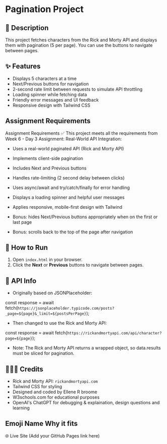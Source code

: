 # Pagination Project

## 📖 Description
This project fetches characters from the Rick and Morty API and displays them with pagination (5 per page). You can use the buttons to navigate between pages.

## ✨ Features
- Displays 5 characters at a time
- Next/Previous buttons for navigation
- 2-second rate limit between requests to simulate API throttling
- Loading spinner while fetching data
- Friendly error messages and UI feedback
- Responsive design with Tailwind CSS

## Assignment Requirements
Assignment Requirements ✅
This project meets all the requirements from Week 6 - Day 3 Assignment: Real-World API Integration:

 - Uses a real-world paginated API (Rick and Morty API)

 - Implements client-side pagination

 - Includes Next and Previous buttons

 - Handles rate-limiting (2 second delay between clicks)

 - Uses async/await and try/catch/finally for error handling

 - Displays a loading spinner and helpful user messages

 - Applies responsive, mobile-first design with Tailwind

 - Bonus: hides Next/Previous buttons appropriately when on the first or last page

 - Bonus: scrolls back to the top of the page after navigation

## 🚀 How to Run
1. Open `index.html` in your browser.
2. Click the **Next** or **Previous** buttons to navigate between pages.

## 🔄 API Info
- Originally based on JSONPlaceholder:

const response = await fetch(`https://jsonplaceholder.typicode.com/posts?_page=${page}&_limit=${postsPerPage}`);

- Then changed to use the Rick and Morty API:

const response = await fetch(`https://rickandmortyapi.com/api/character?page=${page}`);

- Note: The Rick and Morty API returns a wrapped object, so data.results must be sliced for pagination.

## 👩🏼‍💻 Credits

- Rick and Morty API: `rickandmortyapi.com`
- Tailwind CSS for styling
- Designed and coded by Ellene R broome
- W3schools.com for educational purposes
- OpenAI's ChatGPT for debugging & explaination, design questions and learning

## Emoji	Name	Why it fits
🌐 Live Site
(Add your GitHub Pages link here)